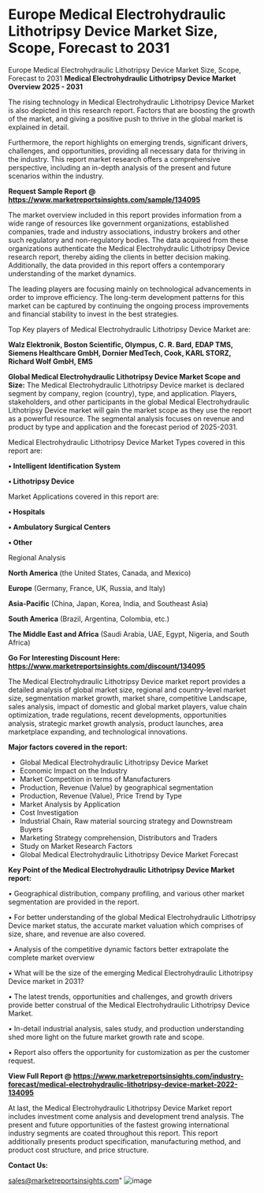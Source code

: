 # Europe Medical Electrohydraulic Lithotripsy Device Market Size, Scope, Forecast to 2031
Europe Medical Electrohydraulic Lithotripsy Device Market Size, Scope, Forecast to 2031
<Strong> Medical Electrohydraulic Lithotripsy Device Market Overview 2025 - 2031</strong>

The rising technology in Medical Electrohydraulic Lithotripsy Device Market is also depicted in this research report. Factors that are boosting the growth of the market, and giving a positive push to thrive in the global market is explained in detail.

Furthermore, the report highlights on emerging trends, significant drivers, challenges, and opportunities, providing all necessary data for thriving in the industry. This report market research offers a comprehensive perspective, including an in-depth analysis of the present and future scenarios within the industry.

<strong>Request Sample Report @ <a href=https://www.marketreportsinsights.com/sample/134095>https://www.marketreportsinsights.com/sample/134095</a></strong>

The market overview included in this report provides information from a wide range of resources like government organizations, established companies, trade and industry associations, industry brokers and other such regulatory and non-regulatory bodies. The data acquired from these organizations authenticate the Medical Electrohydraulic Lithotripsy Device research report, thereby aiding the clients in better decision making. Additionally, the data provided in this report offers a contemporary understanding of the market dynamics.

The leading players are focusing mainly on technological advancements in order to improve efficiency. The long-term development patterns for this market can be captured by continuing the ongoing process improvements and financial stability to invest in the best strategies.

Top Key players of Medical Electrohydraulic Lithotripsy Device Market are:

<strong>Walz Elektronik, Boston Scientific, Olympus, C. R. Bard, EDAP TMS, Siemens Healthcare GmbH, Dornier MedTech, Cook, KARL STORZ, Richard Wolf GmbH, EMS</strong>

<strong><b>Global Medical Electrohydraulic Lithotripsy Device Market Scope and Size:</b></strong>
The Medical Electrohydraulic Lithotripsy Device market is declared segment by company, region (country), type, and application. Players, stakeholders, and other participants in the global Medical Electrohydraulic Lithotripsy Device market will gain the market scope as they use the report as a powerful resource. The segmental analysis focuses on revenue and product by type and application and the forecast period of 2025-2031.

Medical Electrohydraulic Lithotripsy Device Market Types covered in this report are:

<strong>• Intelligent Identification System

• Lithotripsy Device</strong>

Market Applications covered in this report are:

<strong>• Hospitals

• Ambulatory Surgical Centers

• Other</strong> 

Regional Analysis

<strong>North America</strong> (the United States, Canada, and Mexico)

<strong>Europe</strong> (Germany, France, UK, Russia, and Italy)

<strong>Asia-Pacific</strong> (China, Japan, Korea, India, and Southeast Asia)

<strong>South America</strong> (Brazil, Argentina, Colombia, etc.)

<strong>The Middle East and Africa</strong> (Saudi Arabia, UAE, Egypt, Nigeria, and South Africa)

<strong>Go For Interesting Discount Here: <a href=https://www.marketreportsinsights.com/discount/134095>https://www.marketreportsinsights.com/discount/134095</a></strong>

The Medical Electrohydraulic Lithotripsy Device market report provides a detailed analysis of global market size, regional and country-level market size, segmentation market growth, market share, competitive Landscape, sales analysis, impact of domestic and global market players, value chain optimization, trade regulations, recent developments, opportunities analysis, strategic market growth analysis, product launches, area marketplace expanding, and technological innovations.

<strong><b>Major factors covered in the report:</b></strong>
<ul>
  <li>Global Medical Electrohydraulic Lithotripsy Device Market </li>
  <li>Economic Impact on the Industry</li>
  <li>Market Competition in terms of Manufacturers</li>
  <li>Production, Revenue (Value) by geographical segmentation</li>
  <li>Production, Revenue (Value), Price Trend by Type</li>
  <li>Market Analysis by Application</li>
  <li>Cost Investigation</li>
  <li>Industrial Chain, Raw material sourcing strategy and Downstream Buyers</li>
  <li>Marketing Strategy comprehension, Distributors and Traders</li>
  <li>Study on Market Research Factors</li>
  <li>Global Medical Electrohydraulic Lithotripsy Device Market Forecast</li>
</ul>

<strong><b>Key Point of the Medical Electrohydraulic Lithotripsy Device Market report:</b></strong>

• Geographical distribution, company profiling, and various other market segmentation are provided in the report.

• For better understanding of the global Medical Electrohydraulic Lithotripsy Device market status, the accurate market valuation which comprises of size, share, and revenue are also covered.

• Analysis of the competitive dynamic factors better extrapolate the complete market overview

• What will be the size of the emerging Medical Electrohydraulic Lithotripsy Device market in 2031?

• The latest trends, opportunities and challenges, and growth drivers provide better construal of the Medical Electrohydraulic Lithotripsy Device Market.

• In-detail industrial analysis, sales study, and production understanding shed more light on the future market growth rate and scope.

• Report also offers the opportunity for customization as per the customer request.

<strong><b>View Full Report @ <a href=https://www.marketreportsinsights.com/industry-forecast/medical-electrohydraulic-lithotripsy-device-market-2022-134095>https://www.marketreportsinsights.com/industry-forecast/medical-electrohydraulic-lithotripsy-device-market-2022-134095</a></b></strong>


At last, the Medical Electrohydraulic Lithotripsy Device Market report includes investment come analysis and development trend analysis. The present and future opportunities of the fastest growing international industry segments are coated throughout this report. This report additionally presents product specification, manufacturing method, and product cost structure, and price structure.

<strong>Contact Us:</strong>

sales@marketreportsinsights.com"
![image](https://github.com/user-attachments/assets/1a495587-a010-49b8-a0e7-8c4ce0b373d9)
